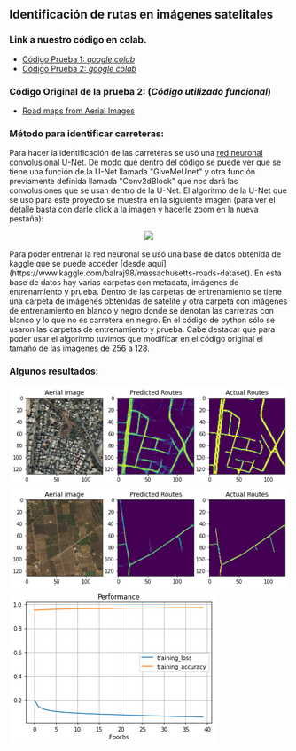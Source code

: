 ## Identificación de rutas en imágenes satelitales

### Link a nuestro código en colab.

* [Código Prueba 1:  _google colab_](https://colab.research.google.com/drive/1awV3qZSnQ75CeoSTZQ26sZ95xVeHlcev?authuser=1#scrollTo=U5cCY3PjQI4J)
* [Código Prueba 2: _google colab_](https://colab.research.google.com/drive/1rIJYTONLDwCyrFZVR-Uw0NPOGAADUE-j)

### Código Original de la prueba 2: (_Código utilizado funcional_)

* [Road maps from Aerial Images](https://www.kaggle.com/vanvalkenberg/road-maps-from-aerial-images)

### Método para identificar carreteras:

Para hacer la identificación de las carreteras se usó una [red neuronal convolusional U-Net](https://en.wikipedia.org/wiki/U-Net). De modo que dentro del código se puede ver que se tiene una función de la U-Net llamada "GiveMeUnet" y otra función previamente definida llamada "Conv2dBlock" que nos dará las convolusiones que se usan dentro de la U-Net. El algoritmo de la U-Net que se uso para este proyecto se muestra en la siguiente imagen (para ver el detalle basta con darle click a la imagen y hacerle zoom en la nueva pestaña): <br>
<p align="center">
<img src="https://www.kaggleusercontent.com/kf/50779053/eyJhbGciOiJkaXIiLCJlbmMiOiJBMTI4Q0JDLUhTMjU2In0.._VfsQJAiOYkd9xpDsjTTSA.FTEdkrbe0trbvPR9NCy6ATpf9Dswg5Z5za3D08D-_z114-EsHV6JZxOVP_4UJw4sr6jF0XiqTPjDJTv5BnPVEVkWo5Y_L0svdrRIDs7ZNSi8P5mTgmoelvk70HCtvYDayHKVr98dE4GP6kllvynnnDv1KN-KIEI2QinAZOpLfkMeZEicbZeVrO1-M3wTS-SWP3PNv8UJKU55LUCZz6l4jFJyJ7TF076E2wZz22MpppadGvv2xvs7ETAIm0f4sHsDQjoP9DBP78N7j7OUMeDhgHUOBXNH4SO-cNQjnpQ16pNGRhUEiCe5IkgpqVfnP-FE6f6ytQwPBOyGqKR0wuem2qkNhpl9dk2qUphfq1_ws46-rAg6bYOHi1X09UcuNiqcUXRbqtnDNNmTk1U5RjjJsTdBULC6RuQ_FabrChhLjIIGGOuFT71Sp49qfhHZzJy96jOA2j3V97qpNLOZt0Y1ny2mW9QSPbTO8rp0OxGqf05ABpPdE13PH9vMNV4muXvGLMO3AqToJVfZb173E6cJ20_t4RwNAcMkzF6wMZdZxFTzW0KmX6awcO-ehEbhgVCBjWpWnI1MQXGcWf-m5ztftMbnjupbRc7uvdrmkZijrrc6qfZ5AZ9A8z645sXN_iMvLCl0ZEeVhQtBVJVv0gCznuEHsRCquX3lhEg3xwngTWCbhlzOSE0gdqFQfxC8ABKJ.UxWkKWU5sQVXgx4ZiRpShg/__results___files/__results___4_0.png" width="150"/>  
</p>
Para poder entrenar la red neuronal se usó una base de datos obtenida de kaggle que se puede acceder [desde aquí](https://www.kaggle.com/balraj98/massachusetts-roads-dataset). En esta base de datos hay varias carpetas con metadata, imágenes de entrenamiento y prueba. Dentro de las carpetas de entrenamiento se tiene una carpeta de imágenes obtenidas de satélite y otra carpeta con imágenes de entrenamiento en blanco y negro donde se denotan las carretras con blanco y lo que no es carretera en negro. En el código de python sólo se usaron las carpetas de entrenamiento y prueba. Cabe destacar que para poder usar el algoritmo tuvimos que modificar en el código original el tamaño de las imágenes de 256 a 128. 


### Algunos resultados:

![Un resultado](descarga.png)
![Un resultado](descarga2.png)
![Un resultado](descarga4.png)

